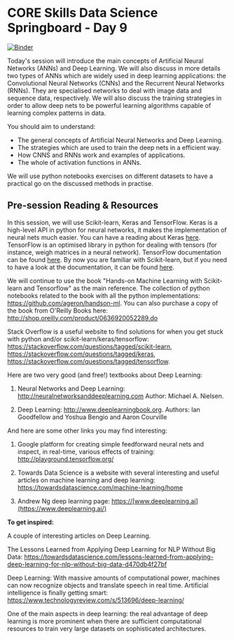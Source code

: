 # CORE Skills Data Science Springboard - Day 9

[![Binder](https://mybinder.org/badge.svg)](https://mybinder.org/v2/gh/core-skills/09-deep-learning.git/master?urlpath=/lab/tree/notebooks/)

Today's session will introduce the main concepts of Artificial Neural Networks (ANNs) and Deep Learning. We will also discuss in more details two types of ANNs which are widely used in deep learning applications: the Convolutional Neural Networks (CNNs) and the Recurrent Neural Networks (RNNs). They are specialised networks to deal with image data and sequence data, respectively.
We will also discuss the training strategies in order to allow deep nets to be powerful learning algorithms capable of learning complex patterns in data.  

You should aim to understand:
- The general concepts of Artificial Neural Networks and Deep Learning.
- The strategies which are used to train the deep nets in a efficient way.
- How CNNS and RNNs work and examples of applications.
- The whole of activation functions in ANNs.

We will use python notebooks exercises on different datasets to have a practical go on the discussed methods in practise.

## Pre-session Reading & Resources

In this session, we will use Scikit-learn, Keras and TensorFlow. Keras is a high-level API in python for neural networks, it makes the implementation of neural nets much easier. You can have a reading about Keras [here](https://keras.io). TensorFlow is an optimised library in python for dealing with tensors (for instance, weigh matrices in a neural network). TensorFlow documentation can be found [here](https://www.tensorflow.org). By now you are familiar with Scikit-learn, but if you need to have a look at the documentation, it can be found [here](http://scikit-learn.org/stable/).

We will continue to use the book "Hands-on Machine Learning with Scikit-learn and Tensorflow" as the main reference. The collection of python notebooks related to the book with all the python implementations: https://github.com/ageron/handson-ml.  You can also purchase a copy of the book from O'Reilly Books here: http://shop.oreilly.com/product/0636920052289.do

Stack Overflow is a useful website to find solutions for when you get stuck with python and/or scikit-learn/keras/tensorflow: https://stackoverflow.com/questions/tagged/scikit-learn, https://stackoverflow.com/questions/tagged/keras, https://stackoverflow.com/questions/tagged/tensorflow.

Here are two very good (and free!) textbooks about Deep Learning:

1) Neural Networks and Deep Learning: http://neuralnetworksanddeeplearning.com
Author: Michael A. Nielsen.  

2) Deep Learning: http://www.deeplearningbook.org.
Authors:  Ian Goodfellow and Yoshua Bengio and Aaron Courville

And here are some other links you may find interesting:

1) Google platform for creating simple feedforward neural nets and inspect, in real-time, various effects of training: http://playground.tensorflow.org/

2) Towards Data Science is a website with several interesting and useful articles on machine learning and deep learning: https://towardsdatascience.com/machine-learning/home

3) Andrew Ng deep learning page: [https://](https://www.deeplearning.ai/)[www.deeplearning.ai](https://www.deeplearning.ai/)

**To get inspired:**

A couple of interesting articles on Deep Learning.

The Lessons Learned from Applying Deep Learning for NLP Without Big Data:
https://towardsdatascience.com/lessons-learned-from-applying-deep-learning-for-nlp-without-big-data-d470db4f27bf

Deep Learning: With massive amounts of computational power, machines can now recognize objects and translate speech in real time. Artificial intelligence is finally getting smart:
 https://www.technologyreview.com/s/513696/deep-learning/

One of the main aspects in deep learning: the real advantage of deep learning is more prominent when there are sufficient computational resources to train very large datasets on sophisticated architectures.
